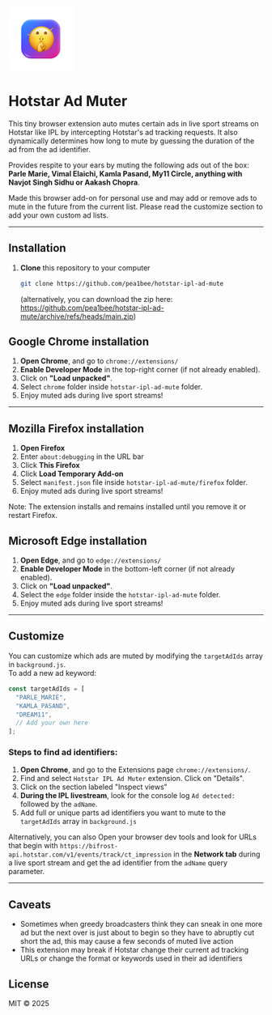![HOTSTAR IPL AD Muter](chrome/128.png?raw=true) 
# Hotstar Ad Muter

This tiny browser extension auto mutes certain ads in live sport streams on Hotstar like IPL by intercepting Hotstar's ad tracking requests. It also dynamically determines how long to mute by guessing the duration of the ad from the ad identifier.

Provides respite to your ears by muting the following ads out of the box: **Parle Marie, Vimal Elaichi, Kamla Pasand, My11 Circle, anything with Navjot Singh Sidhu or Aakash Chopra**.

Made this browser add-on for personal use and may add or remove ads to mute in the future from the current list. Please read the customize section to add your own custom ad lists. 

---

## Installation 

1. **Clone** this repository to your computer 

   ```bash
   git clone https://github.com/pea1bee/hotstar-ipl-ad-mute
   ```
   
   (alternatively, you can download the zip here: https://github.com/pea1bee/hotstar-ipl-ad-mute/archive/refs/heads/main.zip)

## Google Chrome installation

1. **Open Chrome**, and go to `chrome://extensions/`
2. **Enable Developer Mode** in the top-right corner (if not already enabled).
3. Click on **"Load unpacked"**.
4. Select `chrome` folder inside `hotstar-ipl-ad-mute` folder.
5. Enjoy muted ads during live sport streams!

---

## Mozilla Firefox installation
1. **Open Firefox**
2. Enter `about:debugging` in the URL bar
3. Click **This Firefox**
4. Click **Load Temporary Add-on**
5. Select `manifest.json` file inside `hotstar-ipl-ad-mute/firefox` folder.
6. Enjoy muted ads during live sport streams!

Note: The extension installs and remains installed until you remove it or restart Firefox.

## Microsoft Edge installation

1.  **Open Edge**, and go to `edge://extensions/`
2.  **Enable Developer Mode** in the bottom-left corner (if not already enabled).
3.  Click on **"Load unpacked"**.
4.  Select the `edge` folder inside the `hotstar-ipl-ad-mute` folder.
5.  Enjoy muted ads during live sport streams!

---

## Customize

You can customize which ads are muted by modifying the `targetAdIds` array in `background.js`.  
To add a new ad keyword:

```js
const targetAdIds = [
  "PARLE_MARIE",
  "KAMLA_PASAND",
  "DREAM11",
  // Add your own here
];
```

### Steps to find ad identifiers:
1. **Open Chrome**, and go to the Extensions page `chrome://extensions/`.
2. Find and select `Hotstar IPL Ad Muter` extension. Click on "Details".
3. Click on the section labeled "Inspect views"
4. **During the IPL livestream**, look for the console log `Ad detected:` followed by the `adName`.
5. Add full or unique parts ad identifiers you want to mute to the `targetAdIds` array in `background.js`

Alternatively, you can also Open your browser dev tools and look for URLs that begin with `https://bifrost-api.hotstar.com/v1/events/track/ct_impression` in the **Network tab** during a live sport stream and get the ad identifier from the `adName` query parameter.

---


## Caveats
- Sometimes when greedy broadcasters think they can sneak in one more ad but the next over is just about to begin so they have to abruptly cut short the ad, this may cause a few seconds of muted live action
- This extension may break if Hotstar change their current ad tracking URLs or change the format or keywords used in their ad identifiers

## License

MIT © 2025
